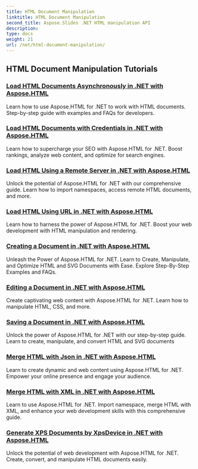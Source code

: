 ```yaml
---
title: HTML Document Manipulation
linktitle: HTML Document Manipulation
second_title: Aspose.Slides .NET HTML manipulation API
description: 
type: docs
weight: 21
url: /net/html-document-manipulation/
---
```


## HTML Document Manipulation Tutorials
### [Load HTML Documents Asynchronously in .NET with Aspose.HTML](./load-html-doc-asynchronously-dotnet-aspose-html/)
Learn how to use Aspose.HTML for .NET to work with HTML documents. Step-by-step guide with examples and FAQs for developers.
### [Load HTML Documents with Credentials in .NET with Aspose.HTML](./load-html-doc-with-credentials-dotnet-aspose-html/)
Learn how to supercharge your SEO with Aspose.HTML for .NET. Boost rankings, analyze web content, and optimize for search engines.
### [Load HTML Using a Remote Server in .NET with Aspose.HTML](./load-html-using-remote-server-dotnet-aspose-html/)
Unlock the potential of Aspose.HTML for .NET with our comprehensive guide. Learn how to import namespaces, access remote HTML documents, and more.
### [Load HTML Using URL in .NET with Aspose.HTML](./load-html-using-url-dotnet-aspose-html/)
Learn how to harness the power of Aspose.HTML for .NET. Boost your web development with HTML manipulation and rendering.
### [Creating a Document in .NET with Aspose.HTML](./creating-a-document-dotnet-aspose-html/)
Unleash the Power of Aspose.HTML for .NET. Learn to Create, Manipulate, and Optimize HTML and SVG Documents with Ease. Explore Step-By-Step Examples and FAQs.
### [Editing a Document in .NET with Aspose.HTML](./editing-a-document-dotnet-aspose-html/)
Create captivating web content with Aspose.HTML for .NET. Learn how to manipulate HTML, CSS, and more.
### [Saving a Document in .NET with Aspose.HTML](./saving-a-document-dotnet-aspose-html/)
Unlock the power of Aspose.HTML for .NET with our step-by-step guide. Learn to create, manipulate, and convert HTML and SVG documents
### [Merge HTML with Json in .NET with Aspose.HTML](./merge-html-with-json-dotnet-aspose-html/)
Learn to create dynamic and web content using Aspose.HTML for .NET. Empower your online presence and engage your audience.
### [Merge HTML with XML in .NET with Aspose.HTML](./merge-html-with-xml-dotnet-aspose-html/)
Learn to use Aspose.HTML for .NET. Import namespace, merge HTML with XML, and enhance your web development skills with this comprehensive guide.
### [Generate XPS Documents by XpsDevice in .NET with Aspose.HTML](./generate-xps-documents-by-xpsdevice-dotnet-aspose-html/)
Unlock the potential of web development with Aspose.HTML for .NET. Create, convert, and manipulate HTML documents easily.